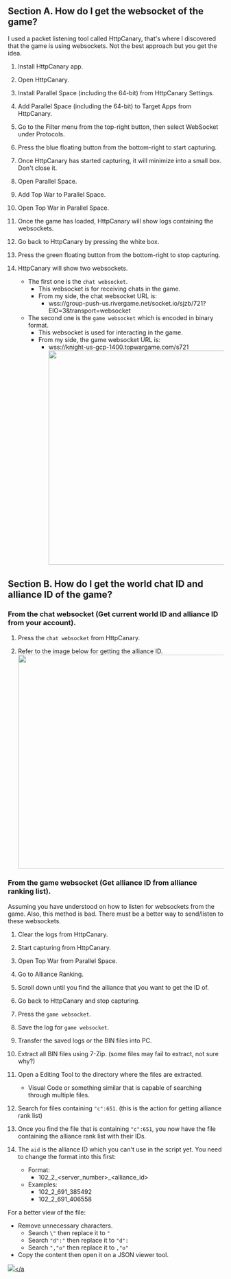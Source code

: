 ## Section A. How do I get the websocket of the game?

I used a packet listening tool called HttpCanary, that's where I discovered that the game is using websockets. Not the best approach but you get the idea.

1. Install HttpCanary app.

2. Open HttpCanary.

3. Install Parallel Space (including the 64-bit) from HttpCanary Settings.

4. Add Parallel Space (including the 64-bit) to Target Apps from HttpCanary.

5. Go to the Filter menu from the top-right button, then select WebSocket under Protocols.

6. Press the blue floating button from the bottom-right to start capturing.

7. Once HttpCanary has started capturing, it will minimize into a small box. Don't close it.

8. Open Parallel Space.

9. Add Top War to Parallel Space.

10. Open Top War in Parallel Space.

11. Once the game has loaded, HttpCanary will show logs containing the websockets.

12. Go back to HttpCanary by pressing the white box.

12. Press the green floating button from the bottom-right to stop capturing.

13. HttpCanary will show two websockets.
    - The first one is the `chat websocket`.
        - This websocket is for receiving chats in the game.
        - From my side, the chat websocket URL is:
          - wss://group-push-us.rivergame.net/socket.io/sjzb/721?EIO=3&transport=websocket
    - The second one is the `game websocket` which is encoded in binary format.
        - This websocket is used for interacting in the game.
        - From my side, the game websocket URL is:
          - wss://knight-us-gcp-1400.topwargame.com/s721
<a href="https://github.com/KeirLoire/topwar-discord-chat/blob/main/img/httpcanary_websockets.jpg?raw=true"><img src="https://github.com/KeirLoire/topwar-discord-chat/blob/main/img/httpcanary_websockets.jpg?raw=true" width="500"/></a><br>

## Section B. How do I get the world chat ID and alliance ID of the game?

### From the chat websocket (Get current world ID and alliance ID from your account).

1. Press the `chat websocket` from HttpCanary.

2. Refer to the image below for getting the alliance ID.
<a href="https://github.com/KeirLoire/topwar-discord-chat/blob/main/img/httpcanary_chat_websocket.jpg?raw=true"><img src="https://github.com/KeirLoire/topwar-discord-chat/blob/main/img/httpcanary_chat_websocket.jpg?raw=true" width="500"/></a><br>

### From the game websocket (Get alliance ID from alliance ranking list).

Assuming you have understood on how to listen for websockets from the game. Also, this method is bad. There must be a better way to send/listen to these websockets.

1. Clear the logs from HttpCanary.

2. Start capturing from HttpCanary. 

3. Open Top War from Parallel Space.

4. Go to Alliance Ranking.

5. Scroll down until you find the alliance that you want to get the ID of.

6. Go back to HttpCanary and stop capturing.

7. Press the `game websocket`.

8. Save the log for `game websocket`.

9. Transfer the saved logs or the BIN files into PC.

10. Extract all BIN files using 7-Zip. (some files may fail to extract, not sure why?)

11. Open a Editing Tool to the directory where the files are extracted.
    - Visual Code or something similar that is capable of searching through multiple files.

12. Search for files containing `"c":651`. (this is the action for getting alliance rank list)

13. Once you find the file that is containing `"c":651`, you now have the file containing the alliance rank list with their IDs.

14. The `aid` is the alliance ID which you can't use in the script yet. You need to change the format into this first:
    - Format:
        - 102_2_<server_number>_<alliance_id>
    - Examples:
        - 102_2_691_385492
        - 102_2_691_406558

For a better view of the file:
- Remove unnecessary characters.
  - Search `\"` then replace it to `"`
  - Search `"d":"` then replace it to `"d":`
  - Search `","o"` then replace it to `,"o"`
- Copy the content then open it on a JSON viewer tool.

<a href="https://github.com/KeirLoire/topwar-discord-chat/blob/main/img/websocket_651.png?raw=true"><img src="https://github.com/KeirLoire/topwar-discord-chat/blob/main/img/websocket_651.png?raw=true"/></a<br>
